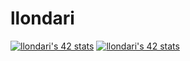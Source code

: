 # llondari
[![llondari's 42 stats](https://badge.mediaplus.ma/greenbinary/llondari)](https://github.com/oakoudad/badge42)
<a href="https://github.com/oakoudad/badge42"><img src="https://badge.mediaplus.ma/greenbinary/llondari" alt="llondari's 42 stats" /></a>
